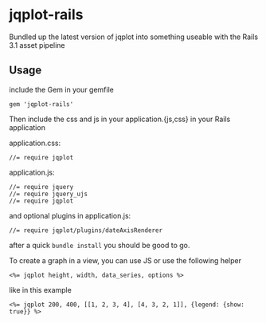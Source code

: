 # jqplot-rails

Bundled up the latest version of jqplot into something useable with the Rails 3.1 asset pipeline

## Usage

include the Gem in your gemfile

    gem 'jqplot-rails'

Then include the css and js in your application.{js,css} in your Rails application

application.css:

    //= require jqplot

application.js:

    //= require jquery
    //= require jquery_ujs
    //= require jqplot

and optional plugins in application.js:

    //= require jqplot/plugins/dateAxisRenderer

after a quick `bundle install` you should be good to go.

To create a graph in a view, you can use JS or use the following helper

    <%= jqplot height, width, data_series, options %>

like in this example

    <%= jqplot 200, 400, [[1, 2, 3, 4], [4, 3, 2, 1]], {legend: {show: true}} %>
